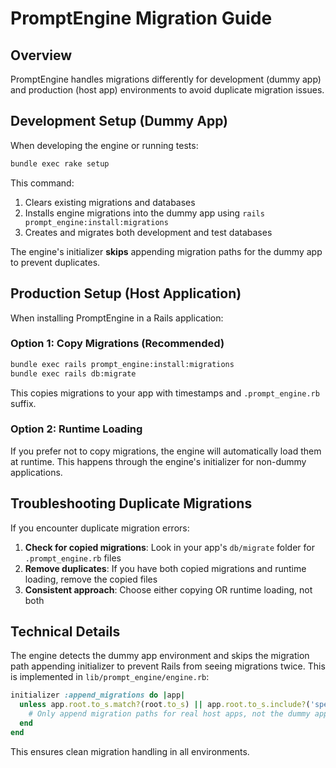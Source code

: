 # PromptEngine Migration Guide

## Overview

PromptEngine handles migrations differently for development (dummy app) and production (host app) environments to avoid duplicate migration issues.

## Development Setup (Dummy App)

When developing the engine or running tests:

```bash
bundle exec rake setup
```

This command:
1. Clears existing migrations and databases
2. Installs engine migrations into the dummy app using `rails prompt_engine:install:migrations`
3. Creates and migrates both development and test databases

The engine's initializer **skips** appending migration paths for the dummy app to prevent duplicates.

## Production Setup (Host Application)

When installing PromptEngine in a Rails application:

### Option 1: Copy Migrations (Recommended)

```bash
bundle exec rails prompt_engine:install:migrations
bundle exec rails db:migrate
```

This copies migrations to your app with timestamps and `.prompt_engine.rb` suffix.

### Option 2: Runtime Loading

If you prefer not to copy migrations, the engine will automatically load them at runtime.
This happens through the engine's initializer for non-dummy applications.

## Troubleshooting Duplicate Migrations

If you encounter duplicate migration errors:

1. **Check for copied migrations**: Look in your app's `db/migrate` folder for `.prompt_engine.rb` files
2. **Remove duplicates**: If you have both copied migrations and runtime loading, remove the copied files
3. **Consistent approach**: Choose either copying OR runtime loading, not both

## Technical Details

The engine detects the dummy app environment and skips the migration path appending initializer to prevent Rails from seeing migrations twice. This is implemented in `lib/prompt_engine/engine.rb`:

```ruby
initializer :append_migrations do |app|
  unless app.root.to_s.match?(root.to_s) || app.root.to_s.include?('spec/dummy')
    # Only append migration paths for real host apps, not the dummy app
  end
end
```

This ensures clean migration handling in all environments.